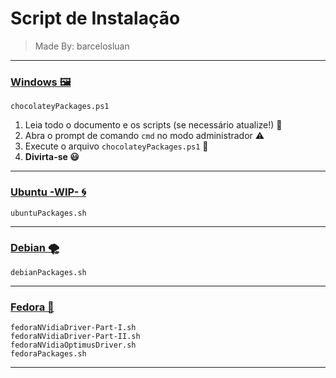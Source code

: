 # Script de Instalação
> Made By: barcelosluan

---

### [Windows :framed_picture:](./windows/windows_README.md)
	
	chocolateyPackages.ps1

1. Leia todo o documento e os scripts (se necessário atualize!) :bookmark_tabs:
2. Abra o prompt de comando `cmd` no modo administrador :warning:
3. Execute o arquivo `chocolateyPackages.ps1` :chocolate_bar:
4. __Divirta-se :smiley:__

---

### [Ubuntu -WIP- :cyclone:](./ubuntu_20.04/ubuntu_README.md)
    
    ubuntuPackages.sh


---

### [Debian :tornado:](./debian/debian_README.md)
	
	debianPackages.sh

---

### [Fedora :tophat:](./fedora_31/fedora_README.md)
	
	fedoraNVidiaDriver-Part-I.sh
	fedoraNVidiaDriver-Part-II.sh
	fedoraNVidiaOptimusDriver.sh
	fedoraPackages.sh

---
